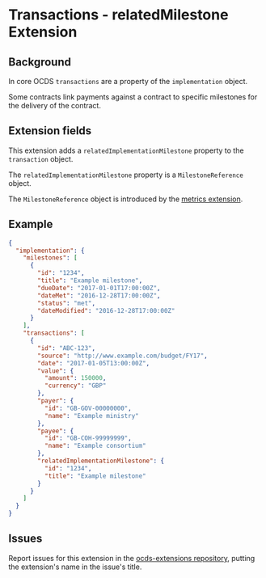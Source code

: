 # Transactions - relatedMilestone Extension

## Background

In core OCDS `transactions` are a property of the `implementation` object.

Some contracts link payments against a contract to specific milestones for the delivery of the contract.

## Extension fields

This extension adds a `relatedImplementationMilestone` property to the `transaction` object.

The `relatedImplementationMilestone` property is a `MilestoneReference` object.

The `MilestoneReference` object is introduced by the [metrics extension](https://github.com/open-contracting-extensions/ocds_metrics_extension).

## Example

```json
{
  "implementation": {
    "milestones": [
      {
        "id": "1234",
        "title": "Example milestone",
        "dueDate": "2017-01-01T17:00:00Z",
        "dateMet": "2016-12-28T17:00:00Z",
        "status": "met",
        "dateModified": "2016-12-28T17:00:00Z"
      }
    ],
    "transactions": [
      {
        "id": "ABC-123",
        "source": "http://www.example.com/budget/FY17",
        "date": "2017-01-05T13:00:00Z",
        "value": {
          "amount": 150000,
          "currency": "GBP"
        },
        "payer": {
          "id": "GB-GOV-00000000",
          "name": "Example ministry"
        },
        "payee": {
          "id": "GB-COH-99999999",
          "name": "Example consortium"
        },
        "relatedImplementationMilestone": {
          "id": "1234",
          "title": "Example milestone"
        }
      }
    ]
  }
}
```

## Issues

Report issues for this extension in the [ocds-extensions repository](https://github.com/open-contracting/ocds-extensions/issues), putting the extension's name in the issue's title.
